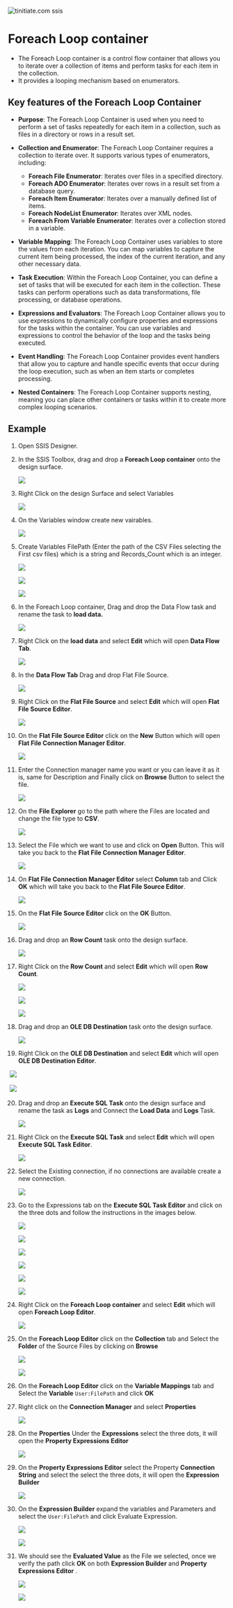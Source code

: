 ![tinitiate.com ssis](/images/tiniaitessis.png)

# Foreach Loop container

* The Foreach Loop container is a control flow container that allows you to iterate over a collection of items and perform tasks for each item in the collection. 
* It provides a looping mechanism based on enumerators.

## Key features of the Foreach Loop Container
- **Purpose**: The Foreach Loop Container is used when you need to perform a set of tasks repeatedly for each item in a collection, such as files in a directory or rows in a result set.

- **Collection and Enumerator**: The Foreach Loop Container requires a collection to iterate over. It supports various types of enumerators, including:

    - **Foreach File Enumerator**: Iterates over files in a specified directory.
    - **Foreach ADO Enumerator**: Iterates over rows in a result set from a database query.
    - **Foreach Item Enumerator**: Iterates over a manually defined list of items.
    - **Foreach NodeList Enumerator**: Iterates over XML nodes.
    - **Foreach From Variable Enumerator**: Iterates over a collection stored in a variable.
- **Variable Mapping**: The Foreach Loop Container uses variables to store the values from each iteration. You can map variables to capture the current item being processed, the index of the current iteration, and any other necessary data.

- **Task Execution**: Within the Foreach Loop Container, you can define a set of tasks that will be executed for each item in the collection. These tasks can perform operations such as data transformations, file processing, or database operations.

- **Expressions and Evaluators**: The Foreach Loop Container allows you to use expressions to dynamically configure properties and expressions for the tasks within the container. You can use variables and expressions to control the behavior of the loop and the tasks being executed.

- **Event Handling**: The Foreach Loop Container provides event handlers that allow you to capture and handle specific events that occur during the loop execution, such as when an item starts or completes processing.

- **Nested Containers**: The Foreach Loop Container supports nesting, meaning you can place other containers or tasks within it to create more complex looping scenarios.


## Example

1. Open SSIS Designer.

2. In the SSIS Toolbox, drag and drop a **Foreach Loop container** onto the design surface.

   ![](/images/foreachloop/foreachloop_1.png)

3. Right Click on the design Surface and select Variables

   ![](/images/foreachloop/foreachloop_2.png)

4. On the Variables window create new vairables.

   ![](/images/foreachloop/foreachloop_3.png)

5. Create Variables FilePath (Enter the path of the CSV Files selecting the First csv files) which is a string and Records_Count which is an integer.

   ![](/images/foreachloop/foreachloop_4.png)

   ![](/images/foreachloop/foreachloop_5.png)

   ![](/images/foreachloop/foreachloop_6.png)

6. In the Foreach Loop container, Drag and drop the Data Flow task and rename the task to **load data.**

   ![](/images/foreachloop/foreachloop_7.png)

7. Right Click on the **load data** and select **Edit** which will open **Data Flow Tab**.

   ![](/images/foreachloop/foreachloop_8.png)

8. In the  **Data Flow Tab** Drag and drop Flat File Source.

   ![](/images/flat_file.png)

9. Right Click on the **Flat File Source** and select **Edit** which will open **Flat File Source Editor**.

   ![](/images/flat_file_2.png)

10. On the **Flat File Source Editor** click on the **New** Button which will open **Flat File Connection Manager Editor**.

    ![](/images/flat_file_2.png)

11. Enter the Connection manager name you want or you can leave it as it is, same for Description and Finally click on **Browse** Button to select the file.

    ![](/images/flat_file_4.png)

12. On the **File Explorer** go to the path where the Files are located and change the file type to **CSV**.

    ![](/images/flat_file_5.png)

13. Select the File which we want to use and click on **Open** Button. This will take you back to the **Flat File Connection Manager Editor**.

    ![](/images/flat_file_6.png)

14. On **Flat File Connection Manager Editor**  select **Column** tab and Click **OK** which will take you back to the **Flat File Source Editor**.

    ![](/images/flat_file_7.png)

15. On the **Flat File Source Editor** click on the **OK** Button.

    ![](/images/flat_file_8.png)

16. Drag and drop an **Row Count** task onto the design surface.

    ![](/images/foreachloop/row_count.png)

17. Right Click on the **Row Count** and select **Edit** which will open **Row Count**.

    ![](/images/foreachloop/row_count_1.png)

    ![](/images/foreachloop/row_count_2.png)

    ![](/images/foreachloop/row_count_3.png)

18. Drag and drop an **OLE DB Destination** task onto the design surface.

    ![](/images/foreachloop/OLEDB-Destination.png)

19. Right Click on the **OLE DB Destination** and select **Edit** which will open **OLE DB Destination Editor**.

​	   ![](/images/foreachloop/OLEDB-Destination-Editor.png)

​	   ![](/images/foreachloop/OLEDB-Destination-Editor_2.png)

20. Drag and drop an **Execute SQL Task** onto the design surface and rename the task as **Logs** and Connect the **Load Data** and **Logs** Task.

    ![](/images/foreachloop/foreachloop_10.png)

21. Right Click on the  **Execute SQL Task** and select **Edit** which will open **Execute SQL Task Editor**.

    ![](/images/foreachloop/foreachloop_11.png)

22. Select the Existing connection, if no connections are available create a new connection.

    ![](/images/foreachloop/foreachloop_12.png)

23. Go to the Expressions tab on the **Execute SQL Task Editor** and click on the three dots and follow the instructions in the images below. 

    ![](/images/foreachloop/foreachloop_13.png)

    ![](/images/foreachloop/foreachloop_14.png)

    ![](/images/foreachloop/foreachloop_15.png)

    ![](/images/foreachloop/foreachloop_16.png)

    ![](/images/foreachloop/foreachloop_17.png)

    ![](/images/foreachloop/foreachloop_18.png)

24. Right Click on the  **Foreach Loop container**  and select **Edit** which will open **Foreach Loop Editor**.

    ![](/images/foreachloop/foreachloop_19.png)

25. On the **Foreach Loop Editor** click on the **Collection** tab and Select the **Folder** of the Source Files by clicking on **Browse**

    ![](/images/foreachloop/foreachloop_20.png)

    ![](/images/foreachloop/foreachloop_21.png)

26. On the **Foreach Loop Editor** click on the **Variable Mappings** tab and Select the **Variable**  `User:FilePath` and click **OK**

27. Right click on the **Connection Manager** and select **Properties**

    ![](/images/foreachloop/Connection_manager_properties.png)

28. On the **Properties** Under the **Expressions** select the three dots, it will open the **Property Expressions Editor**

    ![](/images/foreachloop/Connection_manager_properties_1.png)

29. On the **Property Expressions Editor** select the Property **Connection String** and select the select the three dots, it will open the **Expression Builder**

    ![](/images/foreachloop/Connection_manager_properties_2.png)

30. On the **Expression Builder** expand the variables and Parameters and select the `User:FilePath` and click Evaluate Expression.

    ![](/images/foreachloop/Connection_manager_properties_3.png)

    ![](/images/foreachloop/Connection_manager_properties_4.png)

31. We should see the **Evaluated Value** as the File we selected, once we verify the path click **OK** on both **Expression Builder** and  **Property Expressions Editor** .

    ![](/images/foreachloop/Connection_manager_properties_5.png)

    ![](/images/foreachloop/Connection_manager_properties_6.png)
